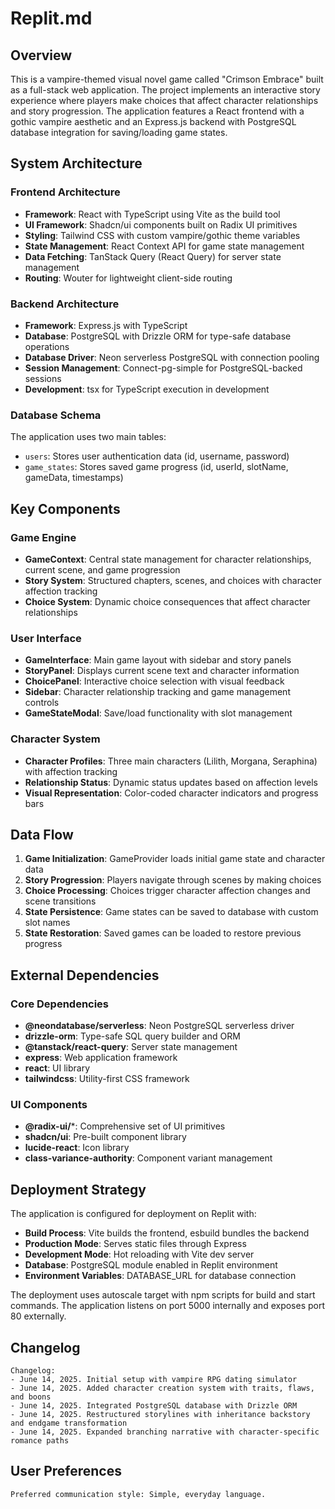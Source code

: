 # Replit.md

## Overview

This is a vampire-themed visual novel game called "Crimson Embrace" built as a full-stack web application. The project implements an interactive story experience where players make choices that affect character relationships and story progression. The application features a React frontend with a gothic vampire aesthetic and an Express.js backend with PostgreSQL database integration for saving/loading game states.

## System Architecture

### Frontend Architecture
- **Framework**: React with TypeScript using Vite as the build tool
- **UI Framework**: Shadcn/ui components built on Radix UI primitives
- **Styling**: Tailwind CSS with custom vampire/gothic theme variables
- **State Management**: React Context API for game state management
- **Data Fetching**: TanStack Query (React Query) for server state management
- **Routing**: Wouter for lightweight client-side routing

### Backend Architecture
- **Framework**: Express.js with TypeScript
- **Database**: PostgreSQL with Drizzle ORM for type-safe database operations
- **Database Driver**: Neon serverless PostgreSQL with connection pooling
- **Session Management**: Connect-pg-simple for PostgreSQL-backed sessions
- **Development**: tsx for TypeScript execution in development

### Database Schema
The application uses two main tables:
- `users`: Stores user authentication data (id, username, password)
- `game_states`: Stores saved game progress (id, userId, slotName, gameData, timestamps)

## Key Components

### Game Engine
- **GameContext**: Central state management for character relationships, current scene, and game progression
- **Story System**: Structured chapters, scenes, and choices with character affection tracking
- **Choice System**: Dynamic choice consequences that affect character relationships

### User Interface
- **GameInterface**: Main game layout with sidebar and story panels
- **StoryPanel**: Displays current scene text and character information
- **ChoicePanel**: Interactive choice selection with visual feedback
- **Sidebar**: Character relationship tracking and game management controls
- **GameStateModal**: Save/load functionality with slot management

### Character System
- **Character Profiles**: Three main characters (Lilith, Morgana, Seraphina) with affection tracking
- **Relationship Status**: Dynamic status updates based on affection levels
- **Visual Representation**: Color-coded character indicators and progress bars

## Data Flow

1. **Game Initialization**: GameProvider loads initial game state and character data
2. **Story Progression**: Players navigate through scenes by making choices
3. **Choice Processing**: Choices trigger character affection changes and scene transitions
4. **State Persistence**: Game states can be saved to database with custom slot names
5. **State Restoration**: Saved games can be loaded to restore previous progress

## External Dependencies

### Core Dependencies
- **@neondatabase/serverless**: Neon PostgreSQL serverless driver
- **drizzle-orm**: Type-safe SQL query builder and ORM
- **@tanstack/react-query**: Server state management
- **express**: Web application framework
- **react**: UI library
- **tailwindcss**: Utility-first CSS framework

### UI Components
- **@radix-ui/***: Comprehensive set of UI primitives
- **shadcn/ui**: Pre-built component library
- **lucide-react**: Icon library
- **class-variance-authority**: Component variant management

## Deployment Strategy

The application is configured for deployment on Replit with:
- **Build Process**: Vite builds the frontend, esbuild bundles the backend
- **Production Mode**: Serves static files through Express
- **Development Mode**: Hot reloading with Vite dev server
- **Database**: PostgreSQL module enabled in Replit environment
- **Environment Variables**: DATABASE_URL for database connection

The deployment uses autoscale target with npm scripts for build and start commands. The application listens on port 5000 internally and exposes port 80 externally.

## Changelog

```
Changelog:
- June 14, 2025. Initial setup with vampire RPG dating simulator
- June 14, 2025. Added character creation system with traits, flaws, and boons
- June 14, 2025. Integrated PostgreSQL database with Drizzle ORM
- June 14, 2025. Restructured storylines with inheritance backstory and endgame transformation
- June 14, 2025. Expanded branching narrative with character-specific romance paths
```

## User Preferences

```
Preferred communication style: Simple, everyday language.
```